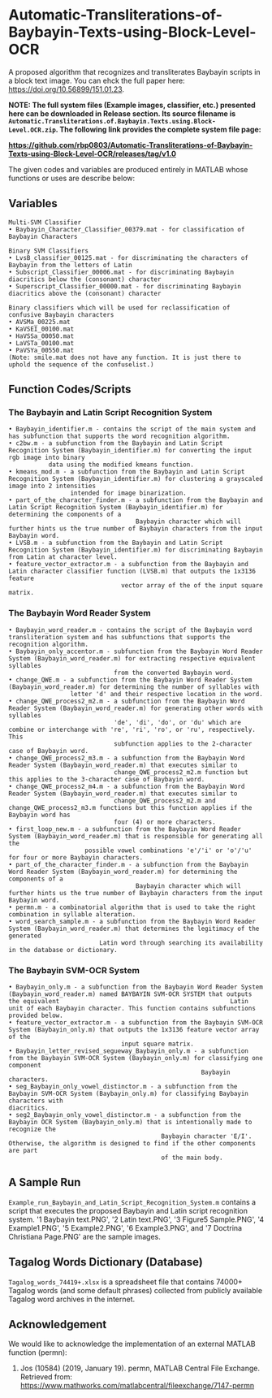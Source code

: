 # Automatic-Transliterations-of-Baybayin-Texts-using-Block-Level-OCR

A proposed algorithm that recognizes and transliterates Baybayin scripts in a block text image. You can ehck the full paper here: https://doi.org/10.56899/151.01.23.

<b> NOTE: The full system files (Example images, classifier, etc.) presented here can be downloaded in Release section. Its source filename is `Automatic.Transliterations.of.Baybayin.Texts.using.Block-Level.OCR.zip`. The following link provides the complete system file page:
  
https://github.com/rbp0803/Automatic-Transliterations-of-Baybayin-Texts-using-Block-Level-OCR/releases/tag/v1.0
</b>

The given codes and variables are produced entirely in MATLAB whose functions or uses are describe below:

## Variables

```
Multi-SVM Classifier
• Baybayin_Character_Classifier_00379.mat - for classification of Baybayin Characters
```

```
Binary SVM Classifiers
• LvsB_classifier_00125.mat - for discriminating the characters of Baybayin from the letters of Latin
• Subscript_Classifier_00006.mat - for discriminating Baybayin diacritics below the (consonant) character
• Superscript_Classifier_00000.mat - for discriminating Baybayin diacritics above the (consonant) character
```

```
Binary classifiers which will be used for reclassification of confusive Baybayin characters
• AVSMa_00225.mat
• KaVSEI_00100.mat
• HaVSSa_00050.mat
• LaVSTa_00100.mat
• PaVSYa_00550.mat
(Note: smile.mat does not have any function. It is just there to uphold the sequence of the confuselist.)
```

## Function Codes/Scripts
### The Baybayin and Latin Script Recognition System
```
• Baybayin_identifier.m - contains the script of the main system and has subfunction that supports the word recognition algorithm.
• c2bw.m - a subfunction from the Baybayin and Latin Script Recognition System (Baybayin_identifier.m) for converting the input rgb image into binary
           data using the modified kmeans function.
• kmeans_mod.m - a subfunction from the Baybayin and Latin Script Recognition System (Baybayin_identifier.m) for clustering a grayscaled image into 2 intensities 
                 intended for image binarization.
• part_of_the_character_finder.m - a subfunction from the Baybayin and Latin Script Recognition System (Baybayin_identifier.m) for determining the components of a 
                                   Baybayin character which will further hints us the true number of Baybayin characters from the input Baybayin word.
• LVSB.m - a subfunction from the Baybayin and Latin Script Recognition System (Baybayin_identifier.m) for discriminating Baybayin from Latin at character level.                                  
• feature_vector_extractor.m - a subfunction from the Baybayin and Latin character classifier function (LVSB.m) that outputs the 1x3136 feature 
                               vector array of the of the input square matrix.
```
### The Baybayin Word Reader System
```
• Baybayin_word_reader.m - contains the script of the Baybayin word transliteration system and has subfunctions that supports the recognition algorithm.
• Baybayin_only_accentor.m - subfunction from the Baybayin Word Reader System (Baybayin_word_reader.m) for extracting respective equivalent syllables
                             from the converted Baybayin word.
• change_QWE.m - a subfunction from the Baybayin Word Reader System (Baybayin_word_reader.m) for determining the number of syllables with                          
                 letter 'd' and their respective location in the word.
• change_QWE_process2_m2.m - a subfunction from the Baybayin Word Reader System (Baybayin_word_reader.m) for generating other words with syllables
                             'de', 'di', 'do', or 'du' which are combine or interchange with 're', 'ri', 'ro', or 'ru', respectively. This 
                             subfunction applies to the 2-character case of Baybayin word.
• change_QWE_process2_m3.m - a subfunction from the Baybayin Word Reader System (Baybayin_word_reader.m) that executes similar to
                             change_QWE_process2_m2.m function but this applies to the 3-character case of Baybayin word.
• change_QWE_process2_m4.m - a subfunction from the Baybayin Word Reader System (Baybayin_word_reader.m) that executes similar to
                             change_QWE_process2_m2.m and change_QWE_process2_m3.m functions but this function applies if the Baybayin word has       
                             four (4) or more characters.
• first_loop_new.m - a subfunction from the Baybayin Word Reader System (Baybayin_word_reader.m) that is responsible for generating all the
                     possible vowel combinations 'e'/'i' or 'o'/'u' for four or more Baybayin characters.
• part_of_the_character_finder.m - a subfunction from the Baybayin Word Reader System (Baybayin_word_reader.m) for determining the components of a 
                                   Baybayin character which will further hints us the true number of Baybayin characters from the input Baybayin word.
• permn.m - a combinatorial algorithm that is used to take the right combination in syllable alteration.
• word_search_sample.m - a subfunction from the Baybayin Word Reader System (Baybayin_word_reader.m) that determines the legitimacy of the generated
                         Latin word through searching its availability in the database or dictionary.
```
### The Baybayin SVM-OCR System
```
• Baybayin_only.m - a subfunction from the Baybayin Word Reader System (Baybayin_word_reader.m) named BAYBAYIN SVM-OCR SYSTEM that outputs the equivalent                                               Latin unit of each Baybayin character. This function contains subfunctions provided below.
• feature_vector_extractor.m - a subfunction from the Baybayin SVM-OCR System (Baybayin_only.m) that outputs the 1x3136 feature vector array of the 
                               input square matrix. 
• Baybayin_letter_revised_segueway_Baybayin_only.m - a subfunction from the Baybayin SVM-OCR System (Baybayin_only.m) for classifying one component   
                                                     Baybayin characters.
• seg_Baybayin_only_vowel_distinctor.m - a subfunction from the Baybayin SVM-OCR System (Baybayin_only.m) for classifying Baybayin characters with                                                                          diacritics.                   
• seg2_Baybayin_only_vowel_distinctor.m - a subfunction from the Baybayin OCR System (Baybayin_only.m) that is intentionally made to recognize the 
                                          Baybayin character 'E/I'. Otherwise, the algorithm is designed to find if the other components are part 
                                          of the main body.
```




## A Sample Run

`Example_run_Baybayin_and_Latin_Script_Recognition_System.m` contains a script that executes the proposed Baybayin and Latin script recognition system. '1 Baybayin text.PNG', '2 Latin text.PNG', '3 Figure5 Sample.PNG', '4 Example1.PNG', '5 Example2.PNG', '6 Example3.PNG', and '7 Doctrina Christiana Page.PNG' are the sample images.

## Tagalog Words Dictionary (Database)

`Tagalog_words_74419+.xlsx` is a spreadsheet file that contains 74000+ Tagalog words (and some default phrases) collected from publicly available
                            Tagalog word archives in the internet.

## Acknowledgement

We would like to acknowledge the implementation of an external MATLAB function (permn):

1. Jos (10584) (2019, January 19). permn, MATLAB Central File Exchange. Retrieved from: https://www.mathworks.com/matlabcentral/fileexchange/7147-permn
